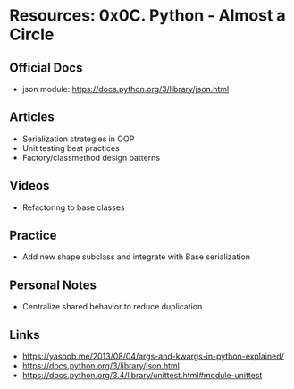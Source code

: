 # Resources: 0x0C. Python - Almost a Circle

## Official Docs

- json module: https://docs.python.org/3/library/json.html

## Articles

- Serialization strategies in OOP
- Unit testing best practices
- Factory/classmethod design patterns

## Videos

- Refactoring to base classes

## Practice

- Add new shape subclass and integrate with Base serialization

## Personal Notes

- Centralize shared behavior to reduce duplication

## Links

- https://yasoob.me/2013/08/04/args-and-kwargs-in-python-explained/
- https://docs.python.org/3/library/json.html
- https://docs.python.org/3.4/library/unittest.html#module-unittest

